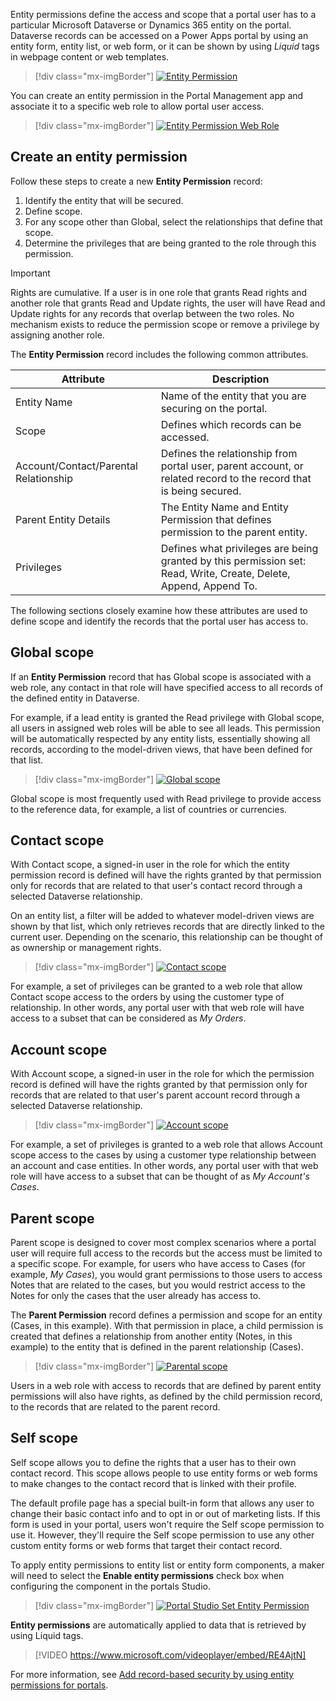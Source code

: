 Entity permissions define the access and scope that a portal user has to a particular Microsoft Dataverse or Dynamics 365 entity on the portal. Dataverse records can be accessed on a Power Apps portal by using an entity form, entity list, or web form, or it can be shown by using *Liquid* tags in webpage content or web templates.

> [!div class="mx-imgBorder"]
> [![Entity Permission](../media/entity-permission.png)](../media/entity-permission.png#lightbox)

You can create an entity permission in the Portal Management app and associate it to a specific web role to allow portal user access.

> [!div class="mx-imgBorder"]
> [![Entity Permission Web Role](../media/web-role-entity-lists.png)](../media/web-role-entity-lists.png#lightbox)

## Create an entity permission

Follow these steps to create a new **Entity Permission** record:

1. Identify the entity that will be secured.
1. Define scope.
1. For any scope other than Global, select the relationships that define that scope.
1. Determine the privileges that are being granted to the role through this permission.

> [!IMPORTANT]
> Rights are cumulative. If a user is in one role that grants Read rights and another role that grants Read and Update rights, the user will have Read and Update rights for any records that overlap between the two roles. No mechanism exists to reduce the permission scope or remove a privilege by assigning another role.

The **Entity Permission** record includes the following common attributes.

| Attribute                             | Description                                                  |
| ------------------------------------ | ------------------------------------------------------------ |
| Entity Name                           | Name of the entity that you are securing on the portal.       |
| Scope                                 | Defines which records can be accessed.                        |
| Account/Contact/Parental Relationship | Defines the relationship from portal user, parent account, or related record to the record that is being secured. |
| Parent Entity Details                 | The Entity Name and Entity Permission that defines permission to the parent entity. |
| Privileges                            | Defines what privileges are being granted by this permission set: Read, Write, Create, Delete, Append, Append To. |

The following sections closely examine how these attributes are used to define scope and identify the records that the portal user has access to.

## Global scope

If an **Entity Permission** record that has Global scope is associated with a web role, any contact in that role will have specified access to all records of the defined entity in Dataverse.

For example, if a lead entity is granted the Read privilege with Global scope, all users in assigned web roles will be able to see all leads. This permission will be automatically respected by any entity lists, essentially showing all records, according to the model-driven views, that have been defined for that list.

> [!div class="mx-imgBorder"]
> [![Global scope](../media/global-scope.png)](../media/global-scope.png#lightbox)

Global scope is most frequently used with Read privilege to provide access to the reference data, for example, a list of countries or currencies.

## Contact scope

With Contact scope, a signed-in user in the role for which the entity permission record is defined will have the rights granted by that permission only for records that are related to that user's contact record through a selected Dataverse relationship.

On an entity list, a filter will be added to whatever model-driven views are shown by that list, which only retrieves records that are directly linked to the current user. Depending on the scenario, this relationship can be thought of as ownership or management rights.

> [!div class="mx-imgBorder"]
> [![Contact scope](../media/contact-scope.png)](../media/contact-scope.png#lightbox)

For example, a set of privileges can be granted to a web role that allow Contact scope access to the orders by using the customer type of relationship. In other words, any portal user with that web role will have access to a subset that can be considered as *My Orders*.

## Account scope

With Account scope, a signed-in user in the role for which the permission record is defined will have the rights granted by that permission only for records that are related to that user's parent account record through a selected Dataverse relationship.

> [!div class="mx-imgBorder"]
> [![Account scope](../media/account-scope.png)](../media/account-scope.png#lightbox)

For example, a set of privileges is granted to a web role that allows Account scope access to the cases by using a customer type relationship between an account and case entities. In other words, any portal user with that web role will have access to a subset that can be thought of as *My Account's Cases*. 

## Parent scope

Parent scope is designed to cover most complex scenarios where a portal user will require full access to the records but the access must be limited to a specific scope. For example, for users who have access to Cases (for example, *My Cases*), you would grant permissions to those users to access Notes that are related to the cases, but you would restrict access to the Notes for only the cases that the user already has access to.

The **Parent Permission** record defines a permission and scope for an entity (Cases, in this example). With that permission in place, a child permission is created that defines a relationship from another entity (Notes, in this example) to the entity that is defined in the parent relationship (Cases).

> [!div class="mx-imgBorder"]
> [![Parental scope](../media/parental-scope.png)](../media/parental-scope.png#lightbox)

Users in a web role with access to records that are defined by parent entity permissions will also have rights, as defined by the child permission record, to the records that are related to the parent record.

## Self scope

Self scope allows you to define the rights that a user has to their own contact record. This scope allows people to use entity forms or web forms to make changes to the contact record that is linked with their profile.

The default profile page has a special built-in form that allows any user to change their basic contact info and to opt in or out of marketing lists. If this form is used in your portal, users won't require the Self scope permission to use it. However, they'll require the Self scope permission to use any other custom entity forms or web forms that target their contact record.

To apply entity permissions to entity list or entity form components, a maker will need to select the **Enable entity permissions** check box when configuring the component in the portals Studio.

> [!div class="mx-imgBorder"]
> [![Portal Studio Set Entity Permission](../media/portal-studio-entity-permission.png)](../media/portal-studio-entity-permission.png#lightbox)

**Entity permissions** are automatically applied to data that is retrieved by using Liquid tags.

<!--VIDEO EntityPermissions.mp4-->
> [!VIDEO https://www.microsoft.com/videoplayer/embed/RE4AjtN]

For more information, see [Add record-based security by using entity permissions for portals](https://docs.microsoft.com/powerapps/maker/portals/configure/assign-entity-permissions/?azure-portal=true).
